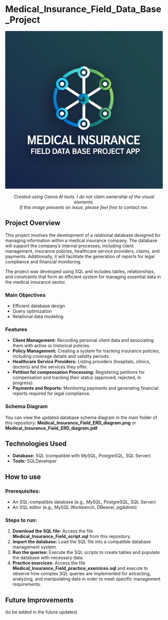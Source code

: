 # Medical_Insurance_Field_Data_Base_Project

<p align="center">
  <img src="Medical_Insurance_Field_Data_Base_Project app logo.jpg" alt="Logo" width="600">
</p>
<p align="center">
  <em>Created using Canva AI tools. I do not claim ownership of the visual elements.<br>
  If this image presents an issue, please feel free to contact me.</em>
</p>

## Project Overview  
This project involves the development of a relational database designed for managing information within a medical insurance company. The database will support the company’s internal processes, including client management, insurance policies, healthcare service providers, claims, and payments. Additionally, it will facilitate the generation of reports for legal compliance and financial monitoring.  

The project was developed using SQL and includes tables, relationships, and constraints that form an efficient system for managing essential data in the medical insurance sector.  

### Main Objectives  
- Efficient database design  
- Query optimization  
- Relational data modeling  

### Features  
- **Client Management:** Recording personal client data and associating them with active or historical policies.  
- **Policy Management:** Creating a system for tracking insurance policies, including coverage details and validity periods.  
- **Healthcare Service Providers:** Listing providers (hospitals, clinics, doctors) and the services they offer.  
- **Petition for compensation Processing:** Registering petitions for compensation and tracking their status (approved, rejected, in progress).  
- **Payments and Reports:** Monitoring payments and generating financial reports required for legal compliance.  

### Schema Diagram  
You can view the updated database schema diagram in the main folder of this repository: **Medical_Insurance_Field_ERD_diagram.png** or **Medical_Insurance_Field_ERD_diagram.pdf**  

## Technologies Used  
- **Database:** SQL (compatible with MySQL, PostgreSQL, SQL Server)  
- **Tools:** SQLDeveloper

## How to use 

### Prerequisites:  
- An SQL-compatible database (e.g., MySQL, PostgreSQL, SQL Server)  
- An SQL editor (e.g., MySQL Workbench, DBeaver, pgAdmin)  

### Steps to run:  
1. **Download the SQL file:** Access the file **Medical_Insurance_Field_script.sql** from this repository.  
2. **Import the database:** Load the SQL file into a compatible database management system.  
3. **Run the queries:** Execute the SQL scripts to create tables and populate the database with necessary data.
4. **Practice exercices:** Access the file **Medical_Insurance_Field_practice_exercices.sql** and execute to observe how complex SQL queries are implemented for extracting, analyzing, and manipulating data in order to meet specific management requirements.

## Future Improvements

(to be added in the future updates)
